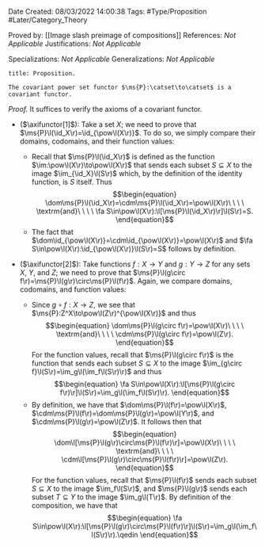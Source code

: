 <div class="topSpace"></div>

Date Created: 08/03/2022 14:00:38
Tags: #Type/Proposition #Later/Category_Theory

Proved by: [[Image slash preimage of compositions]]
References: <i>Not Applicable</i>
Justifications: <i>Not Applicable</i>

Specializations: <i>Not Applicable</i>
Generalizations: <i>Not Applicable</i>

``` ad-Proposition
title: Proposition.

The covariant power set functor $\ms{P}:\catset\to\catset$ is a covariant functor.

```

<i>Proof.</i> It suffices to verify the axioms of a covariant functor.
* ($\axifunctor[1]$): Take a set $X$; we need to prove that $\ms{P}\l(\id_X\r)=\id_{\pow\l(X\r)}$. To do so, we simply compare their domains, codomains, and their function values:

    * Recall that $\ms{P}\l(\id_X\r)$ is defined as the function $\im:\pow\l(X\r)\to\pow\l(X\r)$ that sends each subset $S\subseteq X$ to the image $\im_{\id_X}\l(S\r)$ which, by the definition of the identity function, is $S$ itself. Thus$$\begin{equation}
        \dom\ms{P}\l(\id_X\r)=\cdm\ms{P}\l(\id_X\r)=\pow\l(X\r)\ \ \ \ \textrm{and}\ \ \ \ \fa S\in\pow\l(X\r):\l[\ms{P}\l(\id_X\r)\r]\l(S\r)=S.
    \end{equation}$$
    * The fact that $\dom\id_{\pow\l(X\r)}=\cdm\id_{\pow\l(X\r)}=\pow\l(X\r)$ and $\fa S\in\pow\l(X\r):\id_{\pow\l(X\r)}\l(S\r)=S$ follows by definition.
* ($\axifunctor[2]$): Take functions $f:X\to Y$ and $g:Y\to Z$ for any sets $X$, $Y$, and $Z$; we need to prove that $\ms{P}\l(g\circ f\r)=\ms{P}\l(g\r)\circ\ms{P}\l(f\r)$. Again, we compare domains, codomains, and function values:
    * Since $g\circ f:X\to Z$, we see that $\ms{P}:Z^X\to\pow\l(Z\r)^{\pow\l(X\r)}$ and thus$$\begin{equation}
        \dom\ms{P}\l(g\circ f\r)=\pow\l(X\r)\ \ \ \ \textrm{and}\ \ \ \ \cdm\ms{P}\l(g\circ f\r)=\pow\l(Z\r).
    \end{equation}$$
    For the function values, recall that $\ms{P}\l(g\circ f\r)$ is the function that sends each subset $S\subseteq X$ to the image $\im_{g\circ f}\l(S\r)=\im_g\l(\im_f\l(S\r)\r)$ and thus$$\begin{equation}
        \fa S\in\pow\l(X\r):\l[\ms{P}\l(g\circ f\r)\r]\l(S\r)=\im_g\l(\im_f\l(S\r)\r).
    \end{equation}$$
    * By definition, we have that $\dom\ms{P}\l(f\r)=\pow\l(X\r)$, $\cdm\ms{P}\l(f\r)=\dom\ms{P}\l(g\r)=\pow\l(Y\r)$, and $\cdm\ms{P}\l(g\r)=\pow\l(Z\r)$. It follows then that$$\begin{equation}
        \dom\l[\ms{P}\l(g\r)\circ\ms{P}\l(f\r)\r]=\pow\l(X\r)\ \ \ \ \textrm{and}\ \ \ \ \cdm\l[\ms{P}\l(g\r)\circ\ms{P}\l(f\r)\r]=\pow\l(Z\r).
    \end{equation}$$
    For the function values, recall that $\ms{P}\l(f\r)$ sends each subset $S\subseteq X$ to the image $\im_f\l(S\r)$, and $\ms{P}\l(g\r)$ sends each subset $T\subseteq Y$ to the image $\im_g\l(T\r)$. By definition of the composition, we have that$$\begin{equation}
        \fa S\in\pow\l(X\r):\l[\ms{P}\l(g\r)\circ\ms{P}\l(f\r)\r]\l(S\r)=\im_g\l(\im_f\l(S\r)\r).\qedin
    \end{equation}$$
